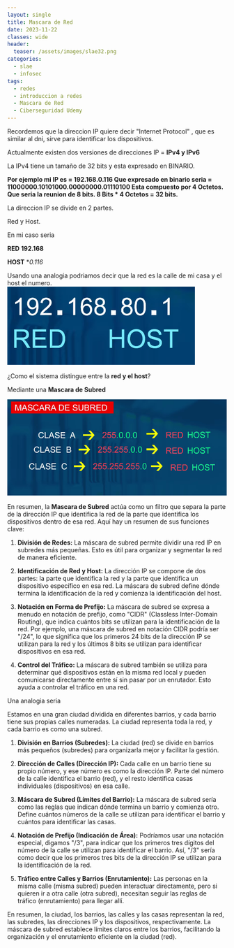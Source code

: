```yaml
---
layout: single
title: Mascara de Red
date: 2023-11-22
classes: wide
header:
  teaser: /assets/images/slae32.png
categories:
  - slae
  - infosec
tags:
  - redes
  - introduccion a redes
  - Mascara de Red
  - Ciberseguridad Udemy
---
```



Recordemos que la direccion IP quiere decir "Internet Protocol" , que es similar al dni, sirve para identificar los dispositivos.

Actualmente existen dos versiones de direcciones IP = **IPv4 y IPv6**

La IPv4 tiene un tamaño de 32 bits y esta expresado en BINARIO.

**Por ejemplo mi IP es = 192.168.0.116
Que expresado en binario seria  = 11000000.10101000.00000000.01110100
Esta compuesto por 4 Octetos. Que seria la reunion de 8 bits.
8 Bits * 4 Octetos = 32 bits.**

La direccion IP se divide en  2 partes.

Red y Host.

En mi caso seria

**RED**
	**192.168**

**HOST**
	**0.116*

Usando una analogia podriamos decir que la red es la calle de mi casa y el host el numero.
![[Pasted image 20231121102157.png]](../assets/images/img-ciberseguridad-udemy/Pasted%20image%2020231121102157.png)

¿Como el sistema distingue entre la **red y el host**?

Mediante una **Mascara de Subred**

![[Pasted image 20231121102421.png]](../assets/images/img-ciberseguridad-udemy/Pasted%20image%2020231121102421.png)

En resumen, la **Mascara de Subred** actúa como un filtro que separa la parte de la dirección IP que identifica la red de la parte que identifica los dispositivos dentro de esa red. Aquí hay un resumen de sus funciones clave:

1. **División de Redes:** La máscara de subred permite dividir una red IP en subredes más pequeñas. Esto es útil para organizar y segmentar la red de manera eficiente.
    
2. **Identificación de Red y Host:** La dirección IP se compone de dos partes: la parte que identifica la red y la parte que identifica un dispositivo específico en esa red. La máscara de subred define dónde termina la identificación de la red y comienza la identificación del host.
    
3. **Notación en Forma de Prefijo:** La máscara de subred se expresa a menudo en notación de prefijo, como "CIDR" (Classless Inter-Domain Routing), que indica cuántos bits se utilizan para la identificación de la red. Por ejemplo, una máscara de subred en notación CIDR podría ser "/24", lo que significa que los primeros 24 bits de la dirección IP se utilizan para la red y los últimos 8 bits se utilizan para identificar dispositivos en esa red.
    
4. **Control del Tráfico:** La máscara de subred también se utiliza para determinar qué dispositivos están en la misma red local y pueden comunicarse directamente entre sí sin pasar por un enrutador. Esto ayuda a controlar el tráfico en una red.

Una analogia seria

Estamos en una gran ciudad dividida en diferentes barrios, y cada barrio tiene sus propias calles numeradas. La ciudad representa toda la red, y cada barrio es como una subred.

1. **División en Barrios (Subredes):** La ciudad (red) se divide en barrios más pequeños (subredes) para organizarla mejor y facilitar la gestión.
    
2. **Dirección de Calles (Dirección IP):** Cada calle en un barrio tiene su propio número, y ese número es como la dirección IP. Parte del número de la calle identifica el barrio (red), y el resto identifica casas individuales (dispositivos) en esa calle.
    
3. **Máscara de Subred (Límites del Barrio):** La máscara de subred sería como las reglas que indican dónde termina un barrio y comienza otro. Define cuántos números de la calle se utilizan para identificar el barrio y cuántos para identificar las casas.
    
4. **Notación de Prefijo (Indicación de Área):** Podríamos usar una notación especial, digamos "/3", para indicar que los primeros tres dígitos del número de la calle se utilizan para identificar el barrio. Así, "/3" sería como decir que los primeros tres bits de la dirección IP se utilizan para la identificación de la red.
    
5. **Tráfico entre Calles y Barrios (Enrutamiento):** Las personas en la misma calle (misma subred) pueden interactuar directamente, pero si quieren ir a otra calle (otra subred), necesitan seguir las reglas de tráfico (enrutamiento) para llegar allí.
    

En resumen, la ciudad, los barrios, las calles y las casas representan la red, las subredes, las direcciones IP y los dispositivos, respectivamente. La máscara de subred establece límites claros entre los barrios, facilitando la organización y el enrutamiento eficiente en la ciudad (red).